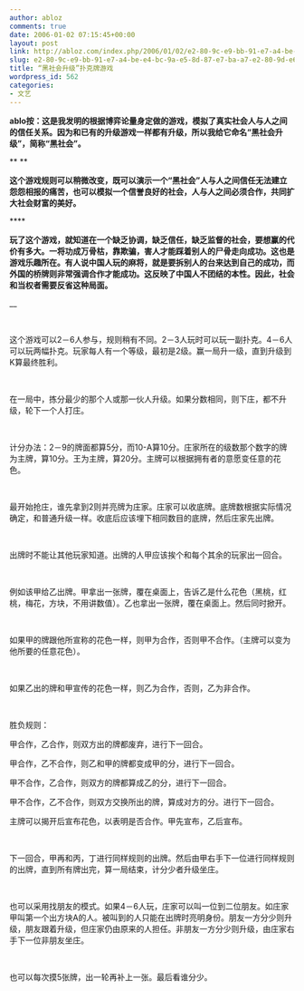 ```yaml
---
author: abloz
comments: true
date: 2006-01-02 07:15:45+00:00
layout: post
link: http://abloz.com/index.php/2006/01/02/e2-80-9c-e9-bb-91-e7-a4-be-e4-bc-9a-e5-8d-87-e7-ba-a7-e2-80-9d-e6-89-91-e5-85-8b-e7-89-8c-e6-b8-b8-e6-88-8f/
slug: e2-80-9c-e9-bb-91-e7-a4-be-e4-bc-9a-e5-8d-87-e7-ba-a7-e2-80-9d-e6-89-91-e5-85-8b-e7-89-8c-e6-b8-b8-e6-88-8f
title: “黑社会升级”扑克牌游戏
wordpress_id: 562
categories:
- 文艺
---
```


**ablo按：这是我发明的根据博弈论量身定做的游戏，模拟了真实社会人与人之间的信任关系。因为和已有的升级游戏一样都有升级，所以我给它命名“黑社会升级”，简称“黑社会”。**




** **




**这个游戏规则可以稍微改变，既可以演示一个“黑社会”人与人之间信任无法建立怨怨相报的痛苦，也可以模拟一个信誉良好的社会，人与人之间必须合作，共同扩大社会财富的美好。**




**** 




**玩了这个游戏，就知道在一个缺乏协调，缺乏信任，缺乏监督的社会，要想赢的代价有多大。一将功成万骨枯，靠欺骗，害人才能踩着别人的尸骨走向成功。这也是游戏乐趣所在。有人说中国人玩的麻将，就是要拆别人的台来达到自己的成功，而外国的桥牌则非常强调合作才能成功。这反映了中国人不团结的本性。因此，社会和当权者需要反省这种局面。**




__ 




 




这个游戏可以2－6人参与，规则稍有不同。2－3人玩时可以玩一副扑克。4－6人可以玩两幅扑克。玩家每人有一个等级，最初是2级。赢一局升一级，直到升级到K算最终胜利。




 




在一局中，拣分最少的那个人或那一伙人升级。如果分数相同，则下庄，都不升级，轮下一个人打庄。




 




计分办法：2－9的牌面都算5分，而10-A算10分。庄家所在的级数那个数字的牌为主牌，算10分。王为主牌，算20分。主牌可以根据拥有者的意愿变任意的花色。




 




最开始抢庄，谁先拿到2则并亮牌为庄家。庄家可以收底牌。底牌数根据实际情况确定，和普通升级一样。收底后应该埋下相同数目的底牌，然后庄家先出牌。




 




出牌时不能让其他玩家知道。出牌的人甲应该挨个和每个其余的玩家出一回合。




 




例如该甲给乙出牌。甲拿出一张牌，覆在桌面上，告诉乙是什么花色（黑桃，红桃，梅花，方块，不用讲数值）。乙也拿出一张牌，覆在桌面上。然后同时掀开。




 




如果甲的牌跟他所宣称的花色一样，则甲为合作，否则甲不合作。（主牌可以变为他所要的任意花色）。




 




如果乙出的牌和甲宣传的花色一样，则乙为合作，否则，乙为非合作。




 




胜负规则：




甲合作，乙合作，则双方出的牌都废弃，进行下一回合。




甲合作，乙不合作，则乙和甲的牌都变成甲的分，进行下一回合。




甲不合作，乙合作，则双方的牌都算成乙的分，进行下一回合。




甲不合作，乙不合作，则双方交换所出的牌，算成对方的分。进行下一回合。




主牌可以揭开后宣布花色，以表明是否合作。甲先宣布，乙后宣布。




 




下一回合，甲再和丙，丁进行同样规则的出牌。然后由甲右手下一位进行同样规则的出牌，直到所有牌出完，算一局结束，计分少者升级坐庄。




 




也可以采用找朋友的模式。如果4－6人玩，庄家可以叫一位到二位朋友。如庄家甲叫第一个出方块A的人。被叫到的人只能在出牌时亮明身份。朋友一方分少则升级，朋友跟着升级，但庄家仍由原来的人担任。非朋友一方分少则升级，由庄家右手下一位非朋友坐庄。




 




也可以每次摸5张牌，出一轮再补上一张。最后看谁分少。
